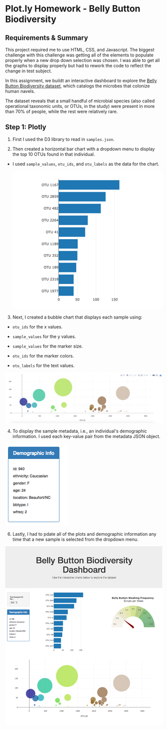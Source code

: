 # Plot.ly Homework - Belly Button Biodiversity

## Requirements & Summary

This project required me to use HTML, CSS, and Javascript. The biggest challenge with this challenge was getting all of the elements to populate properly when a new drop down selection was chosen.  I was able to get all the graphs to display properly but had to rework the code to reflect the change in test subject. 

In this assignment, we buildt an interactive dashboard to explore the [Belly Button Biodiversity dataset](http://robdunnlab.com/projects/belly-button-biodiversity/), which catalogs the microbes that colonize human navels.

The dataset reveals that a small handful of microbial species (also called operational taxonomic units, or OTUs, in the study) were present in more than 70% of people, while the rest were relatively rare.

## Step 1: Plotly

1. First I used the D3 library to read in `samples.json`.

2. Then created a horizontal bar chart with a dropdown menu to display the top 10 OTUs found in that individual.

* I used `sample_values`, `otu_ids`, and `otu_labels` as the data for the chart.

  ![bar Chart](Images/hw01.png)

3. Next, I created a bubble chart that displays each sample using:
 
  * `otu_ids` for the x values.

  * `sample_values` for the y values.

  * `sample_values` for the marker size.

  * `otu_ids` for the marker colors.

  * `otu_labels` for the text values.

![Bubble Chart](Images/bubble_chart.png)

4. To display the sample metadata, i.e., an individual's demographic information. I used each key-value pair from the metadata JSON object.

![hw](Images/hw03.png)

6. Lastly, I had to pdate all of the plots and demographic information any time that a new sample is selected from the dropdown menu.

![hw](Images/hw02.png)
